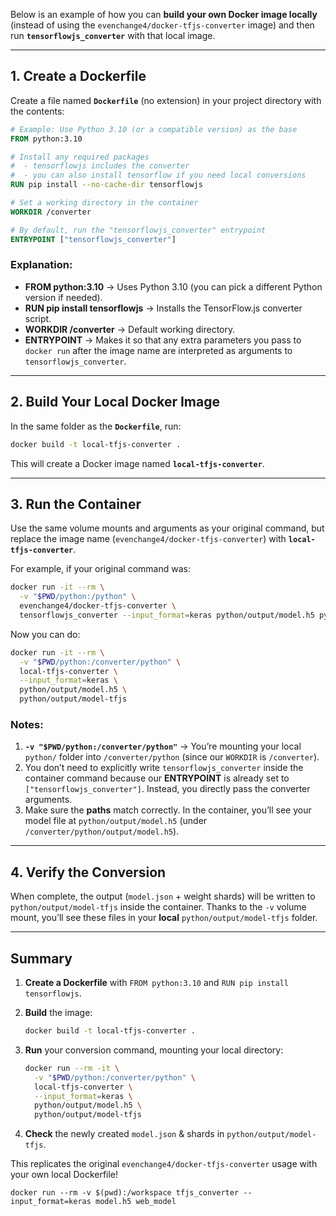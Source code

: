 Below is an example of how you can **build your own Docker image locally** (instead of using the `evenchange4/docker-tfjs-converter` image) and then run **`tensorflowjs_converter`** with that local image.

---

## 1. Create a Dockerfile

Create a file named **`Dockerfile`** (no extension) in your project directory with the contents:

```dockerfile
# Example: Use Python 3.10 (or a compatible version) as the base
FROM python:3.10

# Install any required packages
#  - tensorflowjs includes the converter
#  - you can also install tensorflow if you need local conversions
RUN pip install --no-cache-dir tensorflowjs

# Set a working directory in the container
WORKDIR /converter

# By default, run the "tensorflowjs_converter" entrypoint
ENTRYPOINT ["tensorflowjs_converter"]
```

### **Explanation:**

- **FROM python:3.10** → Uses Python 3.10 (you can pick a different Python version if needed).
- **RUN pip install tensorflowjs** → Installs the TensorFlow.js converter script.
- **WORKDIR /converter** → Default working directory.
- **ENTRYPOINT** → Makes it so that any extra parameters you pass to `docker run` after the image name are interpreted as arguments to `tensorflowjs_converter`.

---

## 2. Build Your Local Docker Image

In the same folder as the **`Dockerfile`**, run:

```bash
docker build -t local-tfjs-converter .
```

This will create a Docker image named **`local-tfjs-converter`**.

---

## 3. Run the Container

Use the same volume mounts and arguments as your original command, but replace the image name (`evenchange4/docker-tfjs-converter`) with **`local-tfjs-converter`**.

For example, if your original command was:

```bash
docker run -it --rm \
  -v "$PWD/python:/python" \
  evenchange4/docker-tfjs-converter \
  tensorflowjs_converter --input_format=keras python/output/model.h5 python/output/model-tfjs
```

Now you can do:

```bash
docker run -it --rm \
  -v "$PWD/python:/converter/python" \
  local-tfjs-converter \
  --input_format=keras \
  python/output/model.h5 \
  python/output/model-tfjs
```

### **Notes:**

1. **`-v "$PWD/python:/converter/python"`** → You’re mounting your local `python/` folder into `/converter/python` (since our `WORKDIR` is `/converter`).
2. You don’t need to explicitly write `tensorflowjs_converter` inside the container command because our **ENTRYPOINT** is already set to `["tensorflowjs_converter"]`. Instead, you directly pass the converter arguments.
3. Make sure the **paths** match correctly. In the container, you’ll see your model file at `python/output/model.h5` (under `/converter/python/output/model.h5`).

---

## 4. Verify the Conversion

When complete, the output (`model.json` + weight shards) will be written to `python/output/model-tfjs` inside the container. Thanks to the `-v` volume mount, you’ll see these files in your **local** `python/output/model-tfjs` folder.

---

## **Summary**

1. **Create a Dockerfile** with `FROM python:3.10` and `RUN pip install tensorflowjs`.  
2. **Build** the image:  

   ```bash
   docker build -t local-tfjs-converter .
   ```  

3. **Run** your conversion command, mounting your local directory:  

   ```bash
   docker run --rm -it \
     -v "$PWD/python:/converter/python" \
     local-tfjs-converter \
     --input_format=keras \
     python/output/model.h5 \
     python/output/model-tfjs
   ```  

4. **Check** the newly created `model.json` & shards in `python/output/model-tfjs`.

This replicates the original `evenchange4/docker-tfjs-converter` usage with your own local Dockerfile!

```
docker run --rm -v $(pwd):/workspace tfjs_converter --input_format=keras model.h5 web_model
```